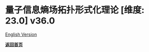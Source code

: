 # 量子信息熵场拓扑形式化理论 [维度: 23.0] v36.0

[English Version](formal_theory_quantum_information_entropy_field_topology_en.md)

**[返回首页](../README.md)**
